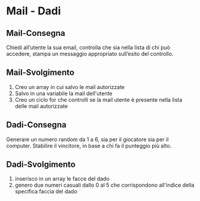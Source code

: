 Mail - Dadi
===

## Mail-Consegna
Chiedi all’utente la sua email,
controlla che sia nella lista di chi può accedere,
stampa un messaggio appropriato sull’esito del controllo.

## Mail-Svolgimento
1) Creo un array in cui salvo le mail autorizzate
2) Salvo in una variabile la mail dell'utente
3) Creo un ciclo for che controlli se la mail utente è presente nella lista delle mail autorizzate

## Dadi-Consegna
Generare un numero random da 1 a 6, sia per il giocatore sia per il computer.
Stabilire il vincitore, in base a chi fa il punteggio più alto.

## Dadi-Svolgimento
1) inserisco in un array le facce del dado
2) genero due numeri casuali dallo 0 al 5 che corrispondono all'indice della specifica faccia del dado

